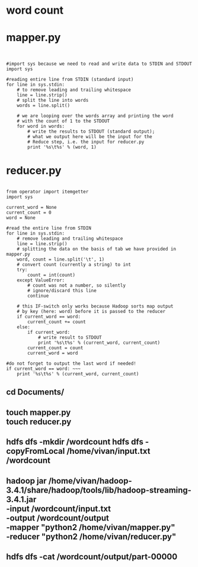 # word count
# mapper.py

~~~#!/usr/bin/env python2
 

#import sys because we need to read and write data to STDIN and STDOUT 
import sys 

#reading entire line from STDIN (standard input) 
for line in sys.stdin: 
	# to remove leading and trailing whitespace 
	line = line.strip() 
	# split the line into words 
	words = line.split() 
	
	# we are looping over the words array and printing the word 
	# with the count of 1 to the STDOUT 
	for word in words: 
		# write the results to STDOUT (standard output); 
		# what we output here will be the input for the 
		# Reduce step, i.e. the input for reducer.py 
		print '%s\t%s' % (word, 1) 
~~~

# reducer.py

~~~#!/usr/bin/env python2 

from operator import itemgetter 
import sys 

current_word = None
current_count = 0
word = None

#read the entire line from STDIN 
for line in sys.stdin: 
	# remove leading and trailing whitespace 
	line = line.strip() 
	# splitting the data on the basis of tab we have provided in mapper.py 
	word, count = line.split('\t', 1) 
	# convert count (currently a string) to int 
	try: 
		count = int(count) 
	except ValueError: 
		# count was not a number, so silently 
		# ignore/discard this line 
		continue

	# this IF-switch only works because Hadoop sorts map output 
	# by key (here: word) before it is passed to the reducer 
	if current_word == word: 
		current_count += count 
	else: 
		if current_word: 
			# write result to STDOUT 
			print '%s\t%s' % (current_word, current_count) 
		current_count = count 
		current_word = word 

#do not forget to output the last word if needed! 
if current_word == word: ~~~
	print '%s\t%s' % (current_word, current_count)
~~~
cd Documents/
-----------------------------                                  
touch mapper.py                       
touch reducer.py 
-----------------------------               
hdfs dfs -mkdir /wordcount
hdfs dfs -copyFromLocal /home/vivan/input.txt /wordcount
-----------------------------
hadoop jar /home/vivan/hadoop-3.4.1/share/hadoop/tools/lib/hadoop-streaming-3.4.1.jar \
    -input /wordcount/input.txt \
    -output /wordcount/output \
    -mapper "python2 /home/vivan/mapper.py" \
    -reducer "python2 /home/vivan/reducer.py"
-----------------------------
hdfs dfs -cat /wordcount/output/part-00000
-----------------------------
